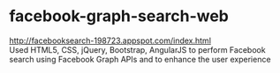 # facebook-graph-search-web
http://facebooksearch-198723.appspot.com/index.html<br/>
Used HTML5, CSS, jQuery, Bootstrap, AngularJS to perform Facebook search using Facebook Graph APIs and to enhance the user experience


